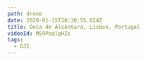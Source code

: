 ```yaml
---
path: drone
date: 2020-01-15T20:30:55.824Z
title: Doca de Alcântara, Lisbon, Portugal
videoId: MS9PoqlgHZs
tags:
  - DJI
---
```

